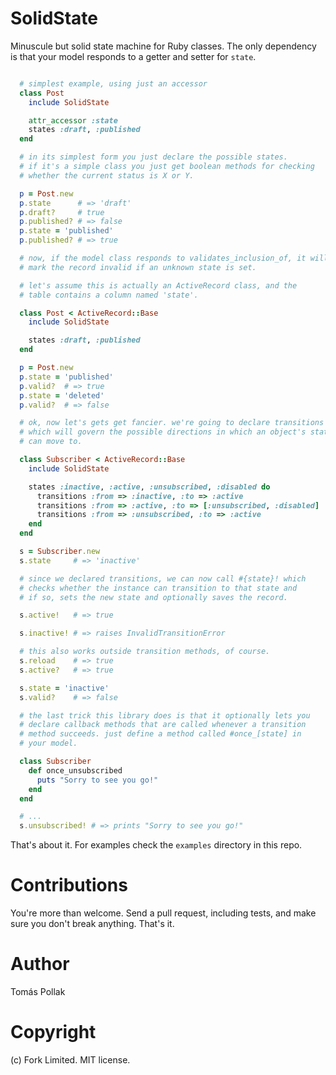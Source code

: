 SolidState
==========

Minuscule but solid state machine for Ruby classes. The only dependency is that your model responds to a getter and setter for `state`.

``` ruby

  # simplest example, using just an accessor
  class Post
    include SolidState

    attr_accessor :state
    states :draft, :published
  end

  # in its simplest form you just declare the possible states.
  # if it's a simple class you just get boolean methods for checking
  # whether the current status is X or Y.

  p = Post.new
  p.state      # => 'draft'
  p.draft?     # true
  p.published? # => false
  p.state = 'published'
  p.published? # => true

  # now, if the model class responds to validates_inclusion_of, it will
  # mark the record invalid if an unknown state is set.

  # let's assume this is actually an ActiveRecord class, and the
  # table contains a column named 'state'.

  class Post < ActiveRecord::Base
    include SolidState

    states :draft, :published
  end

  p = Post.new
  p.state = 'published'
  p.valid?  # => true
  p.state = 'deleted'
  p.valid?  # => false

  # ok, now let's gets get fancier. we're going to declare transitions
  # which will govern the possible directions in which an object's state
  # can move to.

  class Subscriber < ActiveRecord::Base
    include SolidState

    states :inactive, :active, :unsubscribed, :disabled do
      transitions :from => :inactive, :to => :active
      transitions :from => :active, :to => [:unsubscribed, :disabled]
      transitions :from => :unsubscribed, :to => :active
    end
  end

  s = Subscriber.new
  s.state     # => 'inactive'

  # since we declared transitions, we can now call #{state}! which
  # checks whether the instance can transition to that state and
  # if so, sets the new state and optionally saves the record.

  s.active!   # => true

  s.inactive! # => raises InvalidTransitionError

  # this also works outside transition methods, of course.
  s.reload    # => true
  s.active?   # => true

  s.state = 'inactive'
  s.valid?    # => false

  # the last trick this library does is that it optionally lets you
  # declare callback methods that are called whenever a transition
  # method succeeds. just define a method called #once_[state] in
  # your model.

  class Subscriber
    def once_unsubscribed
      puts "Sorry to see you go!"
    end
  end

  # ...
  s.unsubscribed! # => prints "Sorry to see you go!"
```

That's about it. For examples check the `examples` directory in this repo.

# Contributions

You're more than welcome. Send a pull request, including tests, and make sure you don't break anything. That's it.

# Author

Tomás Pollak

# Copyright

(c) Fork Limited. MIT license.
